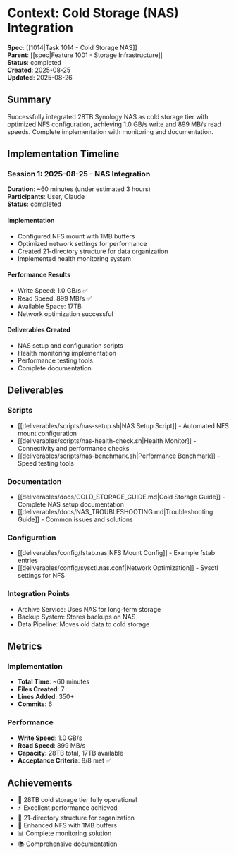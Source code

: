 # Context: Cold Storage (NAS) Integration

**Spec**: [[1014|Task 1014 - Cold Storage NAS]]  
**Parent**: [[spec|Feature 1001 - Storage Infrastructure]]  
**Status**: completed  
**Created**: 2025-08-25  
**Updated**: 2025-08-26

## Summary
Successfully integrated 28TB Synology NAS as cold storage tier with optimized NFS configuration, achieving 1.0 GB/s write and 899 MB/s read speeds. Complete implementation with monitoring and documentation.

## Implementation Timeline

### Session 1: 2025-08-25 - NAS Integration
**Duration**: ~60 minutes (under estimated 3 hours)  
**Participants**: User, Claude  
**Status**: completed

#### Implementation
- Configured NFS mount with 1MB buffers
- Optimized network settings for performance
- Created 21-directory structure for data organization
- Implemented health monitoring system

#### Performance Results
- Write Speed: 1.0 GB/s ✅
- Read Speed: 899 MB/s ✅
- Available Space: 17TB
- Network optimization successful

#### Deliverables Created
- NAS setup and configuration scripts
- Health monitoring implementation
- Performance testing tools
- Complete documentation

## Deliverables

### Scripts
- [[deliverables/scripts/nas-setup.sh|NAS Setup Script]] - Automated NFS mount configuration
- [[deliverables/scripts/nas-health-check.sh|Health Monitor]] - Connectivity and performance checks
- [[deliverables/scripts/nas-benchmark.sh|Performance Benchmark]] - Speed testing tools

### Documentation
- [[deliverables/docs/COLD_STORAGE_GUIDE.md|Cold Storage Guide]] - Complete NAS setup documentation
- [[deliverables/docs/NAS_TROUBLESHOOTING.md|Troubleshooting Guide]] - Common issues and solutions

### Configuration
- [[deliverables/config/fstab.nas|NFS Mount Config]] - Example fstab entries
- [[deliverables/config/sysctl.nas.conf|Network Optimization]] - Sysctl settings for NFS

### Integration Points
- Archive Service: Uses NAS for long-term storage
- Backup System: Stores backups on NAS
- Data Pipeline: Moves old data to cold storage

## Metrics

### Implementation
- **Total Time**: ~60 minutes
- **Files Created**: 7
- **Lines Added**: 350+
- **Commits**: 6

### Performance
- **Write Speed**: 1.0 GB/s
- **Read Speed**: 899 MB/s  
- **Capacity**: 28TB total, 17TB available
- **Acceptance Criteria**: 8/8 met ✅

## Achievements

- 🧊 28TB cold storage tier fully operational
- ⚡ Excellent performance achieved
- 📁 21-directory structure for organization
- 🔧 Enhanced NFS with 1MB buffers
- 📊 Complete monitoring solution
- 📚 Comprehensive documentation